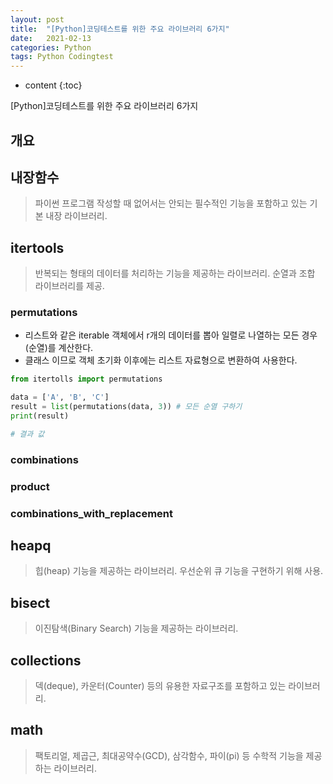 ```yaml
---
layout: post
title:  "[Python]코딩테스트를 위한 주요 라이브러리 6가지"
date:   2021-02-13 
categories: Python
tags: Python Codingtest 
---
```


* content
{:toc}

[Python]코딩테스트를 위한 주요 라이브러리 6가지







## 개요







## 내장함수 
> 파이썬 프로그램 작성할 때 없어서는 안되는 필수적인 기능을 포함하고 있는 기본 내장 라이브러리.





## itertools
> 반복되는 형태의 데이터를 처리하는 기능을 제공하는 라이브러리. 순열과 조합 라이브러리를 제공.

### permutations 
- 리스트와 같은 iterable 객체에서 r개의 데이터를 뽑아 일렬로 나열하는 모든 경우(순열)를 계산한다.
- 클래스 이므로 객체 초기화 이후에는 리스트 자료형으로 변환하여 사용한다. 
```python
from itertolls import permutations

data = ['A', 'B', 'C']
result = list(permutations(data, 3)) # 모든 순열 구하기
print(result)

# 결과 값 

```
### combinations 
### product
### combinations_with_replacement




## heapq
> 힙(heap) 기능을 제공하는 라이브러리. 우선순위 큐 기능을 구현하기 위해 사용.






## bisect
> 이진탐색(Binary Search) 기능을 제공하는 라이브러리.






## collections 
> 덱(deque), 카운터(Counter) 등의 유용한 자료구조를 포함하고 있는 라이브러리.






## math
> 팩토리얼, 제곱근, 최대공약수(GCD), 삼각함수, 파이(pi) 등 수학적 기능을 제공하는 라이브러리. 







